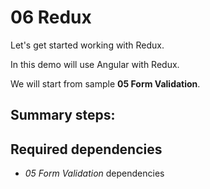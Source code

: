 # 06 Redux
Let's get started working with Redux.

In this demo will use Angular with Redux.

We will start from sample **05 Form Validation**.

Summary steps:
-

## Required dependencies
- *05 Form Validation* dependencies
